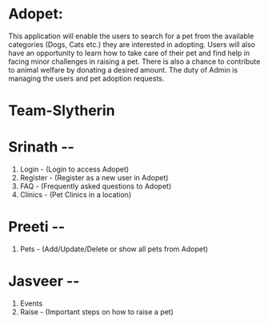 
# Adopet:
This application will enable the users to search for a pet from the available categories (Dogs, Cats etc.) they are interested in adopting. Users will also have an opportunity to learn how to take care of their pet and find help in facing minor challenges in raising a pet. There is also a chance to contribute to animal welfare by donating a desired amount.
The duty of Admin is managing the users and pet adoption requests. 

# Team-Slytherin
# Srinath --
1. Login - (Login to access Adopet)
2. Register - (Register as a new user in Adopet)
3. FAQ - (Frequently asked questions to Adopet)
4. Clinics - (Pet Clinics in a location)

# Preeti --
1. Pets - (Add/Update/Delete or show all pets from Adopet)

# Jasveer --
1. Events
2. Raise - (Important steps on how to raise a pet)